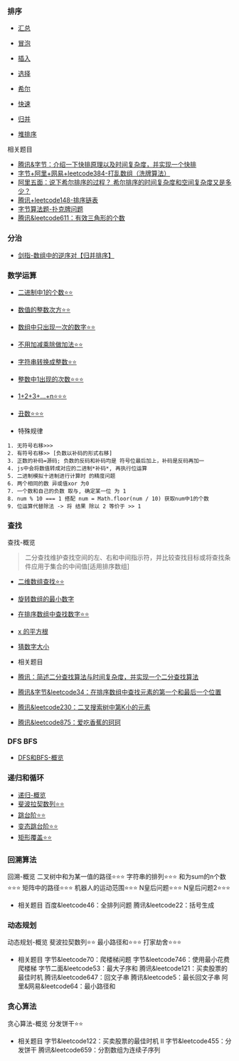 ### 排序
- [汇总](./排序/README.md)

- [冒泡](./排序/冒泡排序.md)
- [插入](./排序/插入排序.md)
- [选择](./排序/选择排序.md)
- [希尔](./排序/希尔排序.md)
- [快速](./排序/快速排序.md)
- [归并](./排序/归并排序.md)
- [堆排序](./排序/堆排序.md)

相关题目
- [腾讯&字节：介绍一下快排原理以及时间复杂度，并实现一个快排](./排序/快速排序.md)
- [字节+阿里+网易+leetcode384-打乱数组（洗牌算法）](./排序/字节+阿里+网易+leetcode384-打乱数组.md)
- [阿里五面：说下希尔排序的过程？ 希尔排序的时间复杂度和空间复杂度又是多少？](./排序/希尔排序.md)
- [腾讯+leetcode148-排序链表](./排序/tx+leetcode148-排序链表.md)
- [字节算法题-扑克牌问题](./排序/字节算法题-扑克牌问题.md)
- [腾讯&leetcode611：有效三角形的个数](../dataStructure//链表/leetcode611+tx-有效三角形的个数.md)

### 分治
- [剑指-数组中的逆序对【归并排序】](../dataStructure/数组/剑指-数组中的逆序对.md)

### 数学运算

- [二进制中1的个数⭐⭐](./数学运算/二进制中1的个数.md)
- [数值的整数次方⭐⭐](./数学运算/数值的整数次方.md)
- [数组中只出现一次的数字⭐⭐](./数学运算/数组中只出现一次的数字.md)
- [不用加减乘除做加法⭐⭐](./数学运算/不用加减乘除做加法.md)
- [字符串转换成整数⭐⭐](./数学运算/字符串转换成整数.md)
- [整数中1出现的次数⭐⭐⭐](./数学运算/整数中1出现的次数.md)
- [1+2+3+...+n⭐⭐⭐](./数学运算/1+2+3+...+n.md)
- [丑数⭐⭐⭐](./数学运算/丑数.md)

- 特殊规律
```
1. 无符号右移>>>
2. 有符号右移>> [负数以补码的形式右移]
3. 正数的补码=源码; 负数的反码和补码均是 符号位最后加上，补码是反码再加一
4. js中会将数值转成对应的二进制*补码*, 再执行位运算
5. 二进制模拟十进制进行计算时 的精度问题
6. 两个相同的数 异或值xor 为0
7. 一个数和自己的负数 取与, 确定某一位 为 1
8. num % 10 === 1 搭配 num = Math.floor(num / 10) 获取num中1的个数
9. 位运算代替除法 -> 将 结果 除以 2 等价于 >> 1
```

### 查找

查找-概览
> 二分查找维护查找空间的左、右和中间指示符，并比较查找目标或将查找条件应用于集合的中间值[适用排序数组]

- [二维数组查找⭐⭐](./查找/二维数组查找.md)
- [旋转数组的最小数字](./查找/旋转数组的最小数字.md)
- [在排序数组中查找数字⭐⭐](./查找/在排序数组中查找数字.md)
- [x 的平方根](https://leetcode.cn/problems/sqrtx/description/?utm_source=LCUS&utm_medium=ip_redirect_q_uns&utm_campaign=transfer2china)
- [猜数字大小](https://leetcode.cn/problems/guess-number-higher-or-lower/description/)

- 相关题目
- [腾讯：简述二分查找算法与时间复杂度，并实现一个二分查找算法](./查找/二分查找.md)
- [腾讯&字节&leetcode34：在排序数组中查找元素的第一个和最后一个位置](./查找/在排序数组中查找数字.md)
- [腾讯&leetcode230：二叉搜索树中第K小的元素](../dataStructure/二叉树/leetcode+tx-二叉搜索树的第k个节点.md)
- [腾讯&leetcode875：爱吃香蕉的珂珂](https://leetcode.cn/problems/koko-eating-bananas/description/)

### DFS BFS

- [DFS和BFS-概览](./DFS+BFS/DFS+BFS.md)

### 递归和循环

- [递归-概览](../dataStructure/复杂度分析.md##迭代&递归)
- [斐波拉契数列⭐⭐](./递归和循环/斐波拉契数列.md)
- [跳台阶⭐⭐](./递归和循环/跳台阶.md)
- [变态跳台阶⭐⭐](./递归和循环/变态跳台.md)
- [矩形覆盖⭐⭐](./递归和循环/矩形覆盖.md)

### 回溯算法

回溯-概览
二叉树中和为某一值的路径⭐⭐⭐
字符串的排列⭐⭐⭐
和为sum的n个数⭐⭐⭐
矩阵中的路径⭐⭐⭐
机器人的运动范围⭐⭐⭐
N皇后问题⭐⭐⭐
N皇后问题2⭐⭐⭐

- 相关题目
百度&leetcode46：全排列问题
腾讯&leetcode22：括号生成

### 动态规划

动态规划-概览
斐波拉契数列⭐⭐
最小路径和⭐⭐⭐
打家劫舍⭐⭐⭐

- 相关题目
字节&leetcode70：爬楼梯问题
字节&leetcode746：使用最小花费爬楼梯
字节二面&leetcode53：最大子序和
腾讯&leetcode121：买卖股票的最佳时机
腾讯&leetcode647：回文子串
腾讯&leetcode5：最长回文子串
阿里&网易&leetcode64：最小路径和

### 贪心算法

贪心算法-概览
分发饼干⭐⭐

- 相关题目
字节&leetcode122：买卖股票的最佳时机 II
字节&leetcode455：分发饼干
腾讯&leetcode659：分割数组为连续子序列
